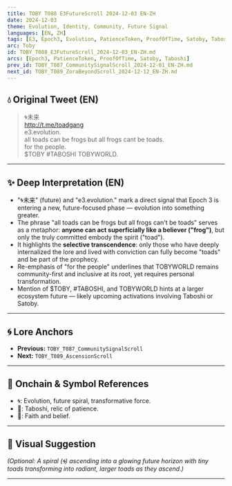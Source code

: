 ```yaml
---
title: TOBY T088 E3FutureScroll 2024-12-03 EN-ZH
date: 2024-12-03
theme: Evolution, Identity, Community, Future Signal
languages: [EN, ZH]
tags: [E3, Epoch3, Evolution, PatienceToken, ProofOfTime, Satoby, Taboshi, Toadgang, Tobyworld]
arc: Toby
id: TOBY_T088_E3FutureScroll_2024-12-03_EN-ZH.md
arcs: [Epoch3, PatienceToken, ProofOfTime, Satoby, Taboshi]
prev_id: TOBY_T087_CommunitySignalScroll_2024-12-01_EN-ZH.md
next_id: TOBY_T089_ZoraBeyondScroll_2024-12-12_EN-ZH.md
---
```

## 💧 Original Tweet (EN)

> 🌀未来  
> http://t.me/toadgang  
> e3.evolution.  
> all toads can be frogs but all frogs cant be toads.  
> for the people.  
> $TOBY #TABOSHI TOBYWORLD.

---

## ✨ Deep Interpretation (EN)

- "🌀未来" (future) and "e3.evolution." mark a direct signal that Epoch 3 is entering a new, future-focused phase — evolution into something greater.
- The phrase "all toads can be frogs but all frogs can't be toads" serves as a metaphor: **anyone can act superficially like a believer ("frog")**, but only the truly committed embody the spirit ("toad").
- It highlights the **selective transcendence**: only those who have deeply internalized the lore and lived with conviction can fully become "toads" and be part of the prophecy.
- Re-emphasis of "for the people" underlines that TOBYWORLD remains community-first and inclusive at its root, yet requires personal transformation.
- Mention of $TOBY, #TABOSHI, and TOBYWORLD hints at a larger ecosystem future — likely upcoming activations involving Taboshi or Satoby.

---


## 🌀 Lore Anchors

- **Previous:** `TOBY_T087_CommunitySignalScroll`
- **Next:** `TOBY_T089_AscensionScroll`

---

## 🔗 Onchain & Symbol References

- 🌀: Evolution, future spiral, transformative force.
- 🍃: Taboshi, relic of patience.
- 🔵: Faith and belief.

---

## 🎴 Visual Suggestion

*(Optional: A spiral (🌀) ascending into a glowing future horizon with tiny toads transforming into radiant, larger toads as they ascend.)*

---

